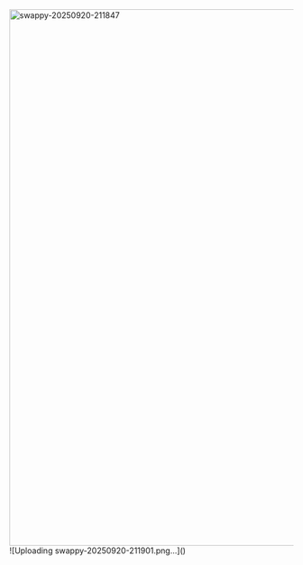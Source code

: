 <img width="1918" height="951" alt="swappy-20250920-211847" src="https://github.com/user-attachments/assets/2cbf9965-e22d-48a6-941d-7b42af5c94b4" />
![Uploading swappy-20250920-211901.png…]()
